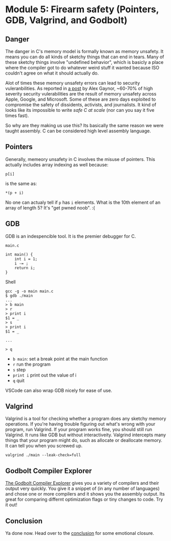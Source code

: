 # Module 5: Firearm safety (Pointers, GDB, Valgrind, and Godbolt)

## Danger

The danger in C's memory model is formally known as memory unsafety. It means you can do all kinds of sketchy things that can end in tears. Many of these sketchy things involve "undefined behavior", which is basicly a place where the compiler got to do whatever weird stuff it wanted because ISO couldn't agree on what it should actually do. 

Alot of times these memory unsafety errors can lead to security vuleranbilities. As reported in [a post](https://alexgaynor.net/2019/aug/12/introduction-to-memory-unsafety-for-vps-of-engineering/) by Alex Gaynor, ~60-70% of high severity security vulerabilities are the result of memory unsafety across Apple, Google, and Microsoft. Some of these are zero days exploited to compromise the safety of dissidents, activists, and journalists. It kind of looks like its impossible to write _safe C at scale_ (nor can you say it five times fast).

So why are they making us use this? Its basically the same reason we were taught assembly. C can be considered high level assembly language.

## Pointers

Generally, memeory unsafety in C involves the misuse of pointers. This actually includes array indexing as well because:

    p[i]

is the same as:

    *(p + i)

No one can actualy tell if `p` has `i` elements. What is the 10th element of an array of length 5? It's "get pwned noob". :(

## GDB

GDB is an indespencible tool. It is the premier debugger for C.

`main.c`

    int main() {
        int i = 1;
        i -= ;
        return i;
    }

Shell

    gcc -g -o main main.c
    $ gdb ./main
    ...
    > b main
    > r
    > print i
    $1 = _
    > s
    > print i
    $1 = _
    
    ...

    > q

- `b main`: set a break point at the main function
- `r` run the program
- `s` step
- `print i` print out the value of i
- `q` quit

VSCode can also wrap GDB nicely for ease of use.

## Valgrind

Valgrind is a tool for checking whether a program does any sketchy memory operations.
If you're having trouble figuring out what's wrong with your program, run Valgrind. If your program works fine, you should still run Valgrind. It runs like GDB but without interactiveity. Valgrind intercepts many things that your program might do, such as allocate or deallocate memory. It can tell you when you screwed up.

    valgrind ./main --leak-check=full

## Godbolt Compiler Explorer

[The Godbolt Compiler Explorer](https://godbolt.org/) gives you a variety of compilers and their output very quickly. You give it a snippet of (in any number of languages) and chose one or more compilers and it shows you the assembly output. Its great for comparing differnt optimization flags or tiny changes to code. Try it out!

## Conclusion

Ya done now. Head over to the [conclusion](../conclusion/README.md) for some emotional closure.
